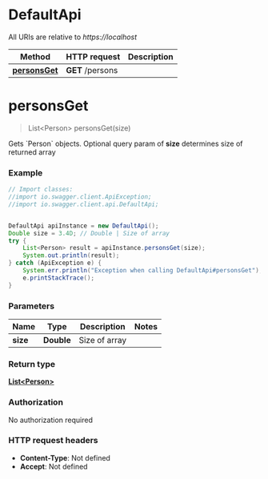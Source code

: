 # DefaultApi

All URIs are relative to *https://localhost*

Method | HTTP request | Description
------------- | ------------- | -------------
[**personsGet**](DefaultApi.md#personsGet) | **GET** /persons | 


<a name="personsGet"></a>
# **personsGet**
> List&lt;Person&gt; personsGet(size)



Gets &#x60;Person&#x60; objects. Optional query param of **size** determines size of returned array 

### Example
```java
// Import classes:
//import io.swagger.client.ApiException;
//import io.swagger.client.api.DefaultApi;


DefaultApi apiInstance = new DefaultApi();
Double size = 3.4D; // Double | Size of array
try {
    List<Person> result = apiInstance.personsGet(size);
    System.out.println(result);
} catch (ApiException e) {
    System.err.println("Exception when calling DefaultApi#personsGet");
    e.printStackTrace();
}
```

### Parameters

Name | Type | Description  | Notes
------------- | ------------- | ------------- | -------------
 **size** | **Double**| Size of array |

### Return type

[**List&lt;Person&gt;**](Person.md)

### Authorization

No authorization required

### HTTP request headers

 - **Content-Type**: Not defined
 - **Accept**: Not defined

